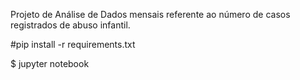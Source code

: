Projeto de Análise de Dados mensais referente ao número de casos registrados de abuso infantil. 

#pip install -r requirements.txt

$ jupyter notebook
